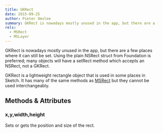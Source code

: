 ```yaml
---
title: GKRect
date: 2015-09-25
author: Pieter Omvlee
summary: GKRect is nowadays mostly unused in the app, but there are a few places where it can still be set. Using the plain NSRect struct from Foundation is preferred; many objects will have a setRect method which accepts an NSRect, not a GKRect.
rels:
  - MSRect
  - MSLayer
---
```




GKRect is nowadays mostly unused in the app, but there are a few places where it can still be set. Using the plain NSRect struct from Foundation is preferred; many objects will have a setRect method which accepts an NSRect, not a GKRect.

GKRect is a lightweight rectangle object that is used in some places in Sketch. It has many of the same methods as [MSRect](/docs/MSRect/) but they cannot be used interchangeably.


## Methods & Attributes

### x,y,width,height

Sets or gets the position and size of the rect.
